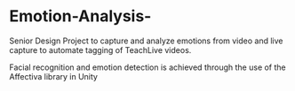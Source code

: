 # Emotion-Analysis-
Senior Design Project to capture and analyze emotions from video and live capture to automate tagging of TeachLive videos.

Facial recognition and emotion detection is achieved through the use of the Affectiva library in Unity
